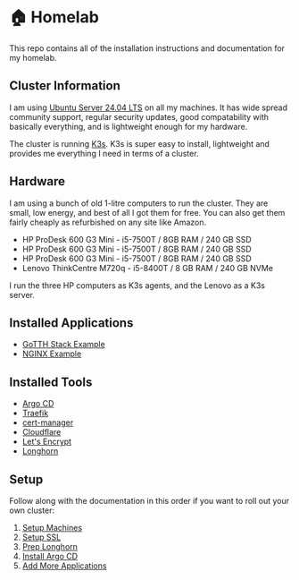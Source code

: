 # 🏠 Homelab

This repo contains all of the installation instructions and documentation for my homelab.

## Cluster Information

I am using [Ubuntu Server 24.04 LTS](https://ubuntu.com/download/server) on all my machines. It has wide spread community support, regular security updates, good compatability with basically everything, and is lightweight enough for my hardware.

The cluster is running [K3s](https://k3s.io/). K3s is super easy to install, lightweight and provides me everything I need in terms of a cluster.

## Hardware

I am using a bunch of old 1-litre computers to run the cluster. They are small, low energy, and best of all I got them for free. You can also get them fairly cheaply as refurbished on any site like Amazon.

- HP ProDesk 600 G3 Mini - i5-7500T / 8GB RAM / 240 GB SSD
- HP ProDesk 600 G3 Mini - i5-7500T / 8GB RAM / 240 GB SSD
- HP ProDesk 600 G3 Mini - i5-7500T / 8GB RAM / 240 GB SSD
- Lenovo ThinkCentre M720q - i5-8400T / 8 GB RAM / 240 GB NVMe

I run the three HP computers as K3s agents, and the Lenovo as a K3s server.

## Installed Applications

- [GoTTH Stack Example](https://github.com/dobsondev/GoTTH-stack)
- [NGINX Example](https://nginx.org/)

## Installed Tools

- [Argo CD](https://argoproj.github.io/cd/)
- [Traefik](https://traefik.io/solutions/kubernetes-ingress)
- [cert-manager](https://cert-manager.io/)
- [Cloudflare](https://www.cloudflare.com/)
- [Let's Encrypt](https://letsencrypt.org/)
- [Longhorn](https://longhorn.io/)

## Setup

Follow along with the documentation in this order if you want to roll out your own cluster:

1. [Setup Machines](docs/setup.md)
2. [Setup SSL](docs/ssl.md)
3. [Prep Longhorn](docs/longhorn.md)
4. [Install Argo CD](docs/argocd.md)
5. [Add More Applications](docs/add-applications.md)